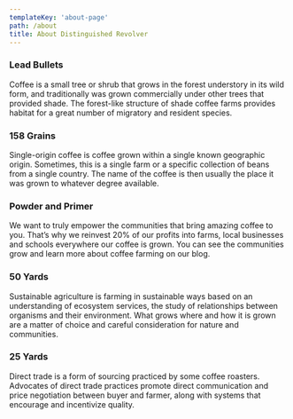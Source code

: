 ```yaml
---
templateKey: 'about-page'
path: /about
title: About Distinguished Revolver
---
```

### Lead Bullets
Coffee is a small tree or shrub that grows in the forest understory in its wild form, and traditionally was grown commercially under other trees that provided shade. The forest-like structure of shade coffee farms provides habitat for a great number of migratory and resident species.

### 158 Grains
Single-origin coffee is coffee grown within a single known geographic origin. Sometimes, this is a single farm or a specific collection of beans from a single country. The name of the coffee is then usually the place it was grown to whatever degree available.

### Powder and Primer
We want to truly empower the communities that bring amazing coffee to you. That’s why we reinvest 20% of our profits into farms, local businesses and schools everywhere our coffee is grown. You can see the communities grow and learn more about coffee farming on our blog.

### 50 Yards
Sustainable agriculture is farming in sustainable ways based on an understanding of ecosystem services, the study of relationships between organisms and their environment. What grows where and how it is grown are a matter of choice and careful consideration for nature and communities.

### 25 Yards
Direct trade is a form of sourcing practiced by some coffee roasters. Advocates of direct trade practices promote direct communication and price negotiation between buyer and farmer, along with systems that encourage and incentivize quality.
